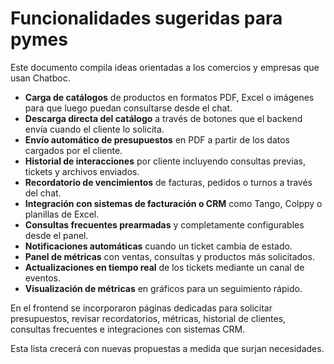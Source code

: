 # Funcionalidades sugeridas para pymes

Este documento compila ideas orientadas a los comercios y empresas que usan Chatboc.

- **Carga de catálogos** de productos en formatos PDF, Excel o imágenes para que luego puedan consultarse desde el chat.
- **Descarga directa del catálogo** a través de botones que el backend envía cuando el cliente lo solicita.
- **Envío automático de presupuestos** en PDF a partir de los datos cargados por el cliente.
- **Historial de interacciones** por cliente incluyendo consultas previas, tickets y archivos enviados.
- **Recordatorio de vencimientos** de facturas, pedidos o turnos a través del chat.
- **Integración con sistemas de facturación o CRM** como Tango, Colppy o planillas de Excel.
- **Consultas frecuentes prearmadas** y completamente configurables desde el panel.
- **Notificaciones automáticas** cuando un ticket cambia de estado.
- **Panel de métricas** con ventas, consultas y productos más solicitados.
- **Actualizaciones en tiempo real** de los tickets mediante un canal de eventos.
- **Visualización de métricas** en gráficos para un seguimiento rápido.

En el frontend se incorporaron páginas dedicadas para solicitar presupuestos, revisar recordatorios, métricas, historial de clientes, consultas frecuentes e integraciones con sistemas CRM.

Esta lista crecerá con nuevas propuestas a medida que surjan necesidades.
